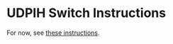 # UDPIH Switch Instructions

For now, see [these instructions](https://github.com/GaryOderNichts/udpih_nxpayload#instructions).